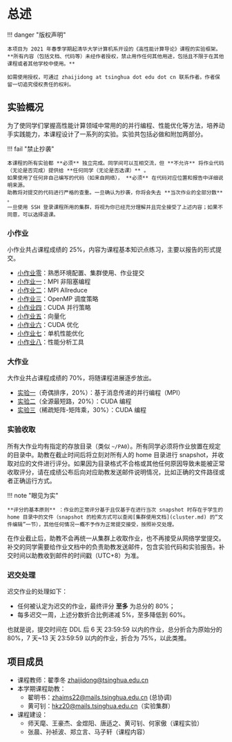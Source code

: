 # 总述

!!! danger "版权声明"

    本项目为 2021 年春季学期起清华大学计算机系开设的《高性能计算导论》课程的实验框架。
    **所有内容（包括文档、代码等）未经作者授权，禁止用作任何其他用途，包括且不限于在其他课程或者其他学校中使用。**
    
    如需使用授权，可通过 zhaijidong at tsinghua dot edu dot cn 联系作者。作者保留一切追究侵权责任的权利。

<!-- !!! tip "推荐查看在线版"

    推荐查看本文档的在线版（<https://lab.cs.tsinghua.edu.cn/hpc/doc/>)，而非 PDF 或 Word 版本。
    离线版本的显示效果可能不佳，并且无法获得实时的更新。 -->


## 实验概况

为了使同学们掌握高性能计算领域中常用的的并行编程、性能优化等方法，培养动手实践能力，本课程设计了一系列的实验。实验共包括必做和附加两部分。

!!! fail "禁止抄袭"

    本课程的所有实验都 **必须** 独立完成。同学间可以互相交流，但 **不允许** 将作业代码（无论是否完成）提供给 **任何同学（无论是否选课）** 。  
    如果使用了任何非自己编写的代码（如来自网络）， **必须** 在代码对应位置和报告中详细说明来源。  
    助教将对提交的代码进行严格的查重。一旦确认为抄袭，你将会失去 **当次作业的全部分数** 。  
    一旦使用 SSH 登录课程所用的集群，将视为你已经充分理解并且完全接受了上述内容；如果不同意，可以选择退课。

### 小作业

小作业共占课程成绩的 $25\%$，内容为课程基本知识点练习，主要以报告的形式提交。

* [小作业零](assignments/0.pow_a.md)：熟悉环境配置、集群使用、作业提交
* [小作业一](assignments/1.mpi_async.md)：MPI 非阻塞编程
* [小作业二](assignments/2.mpi_allreduce.md)：MPI Allreduce
* [小作业三](assignments/3.omp_schedule.md)：OpenMP 调度策略
* [小作业四](assignments/4.cuda0.md)：CUDA 并行策略
* [小作业五](assignments/5.simd.md)：向量化
* [小作业六](assignments/6.cuda1.md)：CUDA 优化
* [小作业七](assignments/7.optimization0.md)：单机性能优化
* [小作业八](assignments/8.profiling_tools.md)：性能分析工具

### 大作业

大作业共占课程成绩的 $70\%$，将随课程进展逐步放出。

* [实验一](exp/1.odd_even_sort.md)（奇偶排序，$20\%$）：基于消息传递的并行编程（MPI）
* [实验二](exp/2.apsp.md)（全源最短路，$20\%$）：CUDA 编程
* [实验三](exp/3.spmm.md)（稀疏矩阵-矩阵乘，$30\%$）：CUDA 编程
<!--
* [实验零](exp/0.pow_a.md)（pow_a，$5\%$）：熟悉环境配置、集群使用、作业提交

* [实验二](exp/2.stencil.md)（模板计算，$20\%$）：基于共享内存模型和消息传递的并行编程（OpenMP, MPI）
-->

<!-- ### 附加实验

附加实验至多可获得 $10\%$ 的加分，内容为 GPU 上的稀疏矩阵-矩阵乘（SpMM），详见 [实验说明](exp/4.spmm.md)。

!!! warning "注意难度"

    附加实验的评分标准很严格，只有实现正确并且在不公开的数据集上性能超过一个 **较高的** baseline 方可得到非零的分数。
    如果不是学有余力，请不要在这里浪费时间。 -->

### 实验收取

所有大作业均有指定的存放目录（类似 `~/PA0`）。所有同学必须将作业放置在规定的目录中。助教在截止时间后将立刻对所有人的 home 目录进行 snapshot，并收取对应的文件进行评分。如果因为目录格式不合格或其他任何原因导致未能被正常收取评分，请在成绩公布后向对应助教发送邮件说明情况，比如正确的文件路径或者正确运行方式。

!!! note "眼见为实"

    **评分的基本原则** ：作业的正常评分基于且仅基于在进行当次 snapshot 时存在于学生的 home 目录中的文件（snapshot 的检索方式可以查阅[集群使用文档](cluster.md) 的“文件编辑”一节），其他任何情况一概不予作为正常提交接受，按照补交处理。


在作业截止后，助教不会再统一从集群上收取作业，也不再接受从网络学堂提交。补交的同学需要给作业文档中的负责助教发送邮件，包含实验代码和实验报告。补交时间以助教收到邮件的时间戳（UTC+8）为准。

### 迟交处理

迟交作业的处理如下：

* 任何被认定为迟交的作业，最终评分 **至多** 为总分的 $80 \%$；
* 每多迟交一周，上述分数折合比例递减 $5 \%$，至多降低到 $60 \%$。

也就是说，提交时间在 DDL 后 6 天 23:59:59 以内的作业，总分折合为原始分的 $80 \%$，7 天~13 天 23:59:59 以内的作业，折合为 $75 \%$，以此类推。

## 项目成员

* 课程教师：翟季冬 zhaijidong@tsinghua.edu.cn
* 本学期课程助教：
    * 翟明书：zhaims22@mails.tsinghua.edu.cn (总协调)
    * 黄可钊：hkz20@mails.tsinghua.edu.cn（实验集群）
* 课程建设：
    * 师天麾、王豪杰、金煜阳、唐适之、黄可钊、何家傲（课程实验）
    * 张晨、孙祯波、郑立言、马子轩（课程内容）
